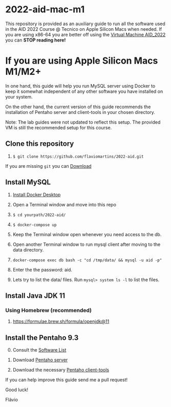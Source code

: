# 2022-aid-mac-m1

This repository is provided as an auxiliary guide to run all the software used in the AID 2022 Course @ Tecnico on Apple Silicon Macs when needed. If you are using x86-64 you are better off using the [Virtual Machine AID_2022](http://groups.tecnico.ulisboa.pt/aid-meic/virtualbox/) you can **STOP reading here!**

# If you are using Apple Silicon Macs M1/M2+

In one hand, this guide will help you run MySQL server using Docker to keep it somewhat independent of any other software you have installed on your system.

On the other hand, the current version of this guide recommends the installation of Pentaho server and client-tools in your chosen directory.

Note: The lab guides were not updated to reflect this setup. The provided VM is still the recommended setup for this course. 

## Clone this repository

1. ```$ git clone https://github.com/flaviomartins/2022-aid.git```

If you are missing ```git``` you can [Download](https://github.com/flaviomartins/2022-aid/archive/refs/heads/main.zip) 

## Install MySQL

1. [Install Docker Desktop](https://docs.docker.com/desktop/install/mac-install/)

2. Open a Terminal window and move into this repo

3. ```$ cd yourpath/2022-aid/```

4. ```$ docker-compose up```

4. Keep the Terminal window open whenever you need access to the db.

5. Open another Terminal window to run mysql client after moving to the data directory.

6. ```docker-compose exec db bash -c "cd /tmp/data/ && mysql -u aid -p"```

7. Enter the the password: aid.

8. Lets try to list the data/ files. Run ```mysql> system ls -l``` to list the files.


## Install Java JDK 11

### Using Homebrew (recommended)

1. https://formulae.brew.sh/formula/openjdk@11


## Install the Pentaho 9.3

0. Consult the [Software List](http://groups.tecnico.ulisboa.pt/aid-meic/virtualbox/)

1. Download [Pentaho server](https://sourceforge.net/projects/pentaho/files/Pentaho-9.3/server/)

2. Download the necessary [Pentaho client-tools](https://sourceforge.net/projects/pentaho/files/Pentaho-9.3/client-tools/)

If you can help improve this guide send me a pull request!

Good luck!

Flávio
